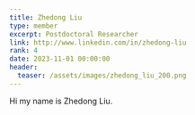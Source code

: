 ```yaml
---
title: Zhedong Liu
type: member
excerpt: Postdoctoral Researcher
link: http://www.linkedin.com/in/zhedong-liu
rank: 4
date: 2023-11-01 00:00:00
header:
  teaser: /assets/images/zhedong_liu_200.png
---
```


Hi my name is Zhedong Liu.

